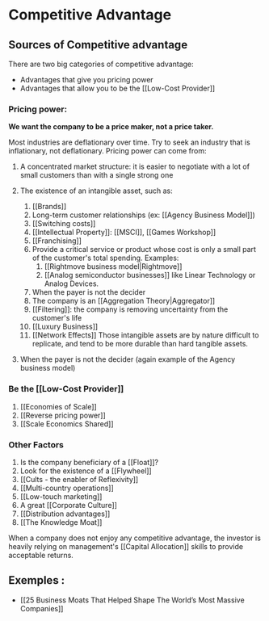 # Competitive Advantage


## Sources of Competitive advantage

There are two big categories of competitive advantage:
- Advantages that give you pricing power
- Advantages that allow you to be the [[Low-Cost Provider]]

### Pricing power: 
**We want the company to be a price maker, not a price taker.**

Most industries are deflationary over time. Try to seek an industry that is inflationary, not deflationary. 
Pricing power can come from:
1. A concentrated market structure: it is easier to negotiate with a lot of small customers than with a single strong one
2. The existence of an intangible asset, such as:
	1. [[Brands]]
	2. Long-term customer relationships (ex: [[Agency Business Model]])
	3.  [[Switching costs]]
	4.  [[Intellectual Property]]: [[MSCI]], [[Games Workshop]]
	5.  [[Franchising]]
	6.  Provide a critical service or product whose cost is only a small part of the customer's total spending. Examples:
		1. [[Rightmove business model|Rightmove]]
		2. [[Analog semiconductor businesses]] like Linear Technology or Analog Devices.
	7. When the payer is not the decider
	8. The company is an [[Aggregation Theory|Aggregator]]
	9. [[Filtering]]: the company is removing uncertainty from the customer's life
	10. [[Luxury Business]]
	11. [[Network Effects]]
		Those intangible assets are by nature difficult to replicate, and tend to be more durable than hard tangible assets.
		
3. When the payer is not the decider (again example of the Agency business model)


### Be the [[Low-Cost Provider]]
1. [[Economies of Scale]]
2. [[Reverse pricing power]]
3. [[Scale Economics Shared]]



### Other Factors
1.  Is the company beneficiary of a [[Float]]?
2.  Look for the existence of a [[Flywheel]]
3.  [[Cults - the enabler of Reflexivity]]
4.  [[Multi-country operations]]
5.   [[Low-touch marketing]]
6.  A great [[Corporate Culture]]
7.  [[Distribution advantages]]
8. [[The Knowledge Moat]]


When a company does not enjoy any competitive advantage, the investor is heavily relying on management's [[Capital Allocation]] skills to provide acceptable returns.
		


## Exemples :

- [[25 Business Moats That Helped Shape The World’s Most Massive Companies]]
